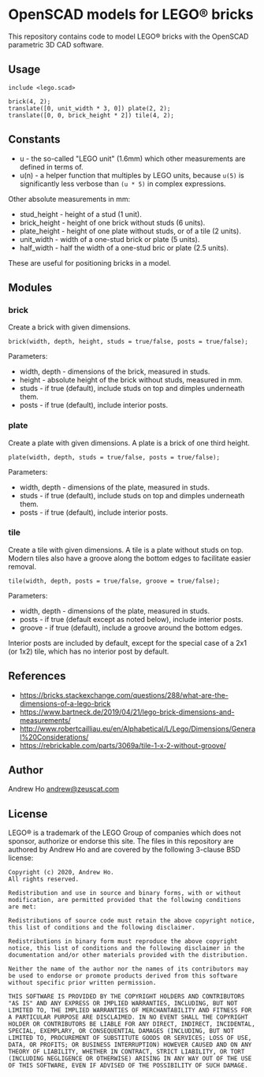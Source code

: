 # OpenSCAD models for LEGO® bricks

This repository contains code to model LEGO® bricks with the OpenSCAD parametric
3D CAD software.

## Usage

```
include <lego.scad>

brick(4, 2);
translate([0, unit_width * 3, 0]) plate(2, 2);
translate([0, 0, brick_height * 2]) tile(4, 2);
```

## Constants

*   u - the so-called "LEGO unit" (1.6mm) which other measurements are defined
    in terms of.
*   u(n) - a helper function that multiples by LEGO units, because `u(5)` is
    significantly less verbose than `(u * 5)` in complex expressions.

Other absolute measurements in mm:

*   stud_height - height of a stud (1 unit).
*   brick_height - height of one brick without studs (6 units).
*   plate_height - height of one plate without studs, or of a tile (2 units).
*   unit_width - width of a one-stud brick or plate (5 units).
*   half_width - half the width of a one-stud bric or plate (2.5 units).

These are useful for positioning bricks in a model.

## Modules

### brick

Create a brick with given dimensions.

```
brick(width, depth, height, studs = true/false, posts = true/false);
```

Parameters:

*   width, depth - dimensions of the brick, measured in studs.
*   height - absolute height of the brick without studs, measured in mm.
*   studs - if true (default), include studs on top and dimples underneath them.
*   posts - if true (default), include interior posts.

### plate

Create a plate with given dimensions. A plate is a brick of one third height.

```
plate(width, depth, studs = true/false, posts = true/false);
```

Parameters:

*   width, depth - dimensions of the plate, measured in studs.
*   studs - if true (default), include studs on top and dimples underneath them.
*   posts - if true (default), include interior posts.

### tile

Create a tile with given dimensions. A tile is a plate without studs on top.
Modern tiles also have a groove along the bottom edges to facilitate easier
removal.

```
tile(width, depth, posts = true/false, groove = true/false);
```

Parameters:

*   width, depth - dimensions of the plate, measured in studs.
*   posts - if true (default except as noted below), include interior posts.
*   groove - if true (default), include a groove around the bottom edges.

Interior posts are included by default, except for the special case of a 2x1 (or
1x2) tile, which has no interior post by default.

## References

*   https://bricks.stackexchange.com/questions/288/what-are-the-dimensions-of-a-lego-brick
*   https://www.bartneck.de/2019/04/21/lego-brick-dimensions-and-measurements/
*   http://www.robertcailliau.eu/en/Alphabetical/L/Lego/Dimensions/General%20Considerations/
*   https://rebrickable.com/parts/3069a/tile-1-x-2-without-groove/

## Author

Andrew Ho <andrew@zeuscat.com>

## License

LEGO® is a trademark of the LEGO Group of companies which does not sponsor,
authorize or endorse this site. The files in this repository are authored by
Andrew Ho and are covered by the following 3-clause BSD license:

    Copyright (c) 2020, Andrew Ho.
    All rights reserved.
    
    Redistribution and use in source and binary forms, with or without
    modification, are permitted provided that the following conditions
    are met:
    
    Redistributions of source code must retain the above copyright notice,
    this list of conditions and the following disclaimer.
    
    Redistributions in binary form must reproduce the above copyright
    notice, this list of conditions and the following disclaimer in the
    documentation and/or other materials provided with the distribution.
    
    Neither the name of the author nor the names of its contributors may
    be used to endorse or promote products derived from this software
    without specific prior written permission.
    
    THIS SOFTWARE IS PROVIDED BY THE COPYRIGHT HOLDERS AND CONTRIBUTORS
    "AS IS" AND ANY EXPRESS OR IMPLIED WARRANTIES, INCLUDING, BUT NOT
    LIMITED TO, THE IMPLIED WARRANTIES OF MERCHANTABILITY AND FITNESS FOR
    A PARTICULAR PURPOSE ARE DISCLAIMED. IN NO EVENT SHALL THE COPYRIGHT
    HOLDER OR CONTRIBUTORS BE LIABLE FOR ANY DIRECT, INDIRECT, INCIDENTAL,
    SPECIAL, EXEMPLARY, OR CONSEQUENTIAL DAMAGES (INCLUDING, BUT NOT
    LIMITED TO, PROCUREMENT OF SUBSTITUTE GOODS OR SERVICES; LOSS OF USE,
    DATA, OR PROFITS; OR BUSINESS INTERRUPTION) HOWEVER CAUSED AND ON ANY
    THEORY OF LIABILITY, WHETHER IN CONTRACT, STRICT LIABILITY, OR TORT
    (INCLUDING NEGLIGENCE OR OTHERWISE) ARISING IN ANY WAY OUT OF THE USE
    OF THIS SOFTWARE, EVEN IF ADVISED OF THE POSSIBILITY OF SUCH DAMAGE.
